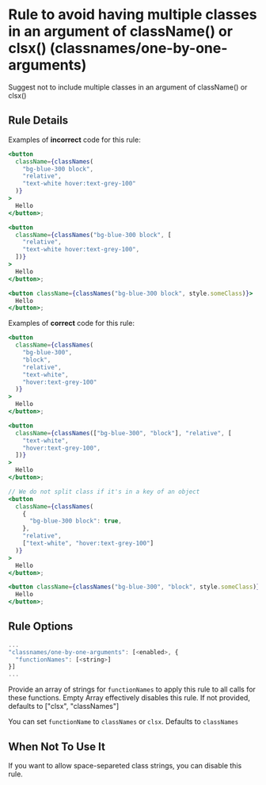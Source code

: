 # Rule to avoid having multiple classes in an argument of className() or clsx() (classnames/one-by-one-arguments)

Suggest not to include multiple classes in an argument of className() or clsx()

## Rule Details

Examples of **incorrect** code for this rule:

```jsx
<button
  className={classNames(
    "bg-blue-300 block",
    "relative",
    "text-white hover:text-grey-100"
  )}
>
  Hello
</button>;

<button
  className={classNames("bg-blue-300 block", [
    "relative",
    "text-white hover:text-grey-100",
  ])}
>
  Hello
</button>;

<button className={classNames("bg-blue-300 block", style.someClass)}>
  Hello
</button>;
```

Examples of **correct** code for this rule:

```jsx
<button
  className={classNames(
    "bg-blue-300",
    "block",
    "relative",
    "text-white",
    "hover:text-grey-100"
  )}
>
  Hello
</button>;

<button
  className={classNames(["bg-blue-300", "block"], "relative", [
    "text-white",
    "hover:text-grey-100",
  ])}
>
  Hello
</button>;

// We do not split class if it's in a key of an object
<button
  className={classNames(
    {
      "bg-blue-300 block": true,
    },
    "relative",
    ["text-white", "hover:text-grey-100"]
  )}
>
  Hello
</button>;

<button className={classNames("bg-blue-300", "block", style.someClass)}>
  Hello
</button>;
```

## Rule Options

```js
...
"classnames/one-by-one-arguments": [<enabled>, {
  "functionNames": [<string>]
}]
...
```

Provide an array of strings for `functionNames` to apply this rule to all calls for these functions. Empty Array effectively disables this rule. If not provided, defaults to ["clsx", "classNames"]

You can set `functionName` to `classNames` or `clsx`. Defaults to `classNames`

## When Not To Use It

If you want to allow space-separeted class strings, you can disable this rule.
